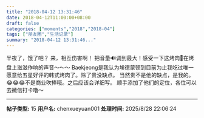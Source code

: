 ```yaml
---
title: "2018-04-12 13:31:46"
date: 2018-04-12T11:00:00+08:00
draft: false
categories: ["moments","2018","2018-04"]
tags: ["朋友圈","生活记录"]
summary: "2018-04-12 13:31:46..."
---
```


半夜了，饿了吧？
来，相互伤害啊！
把音量🔊调到最大！感受一下这烤肉🥩在烤盘上滋滋作响的声音～～～
Baekjeong是我认为埃德蒙顿到目前为止我吃过唯一愿意给五星好评的韩式烤肉了。除了贵没缺点。
当然贵不是他的缺点，是我的。
😂😂😂不是商业吹捧哦。之后应该会详细写。
顺手添加了他们的定位，各位可以去微信打卡噜～

---

**帖子类型:** 15
**用户名:** chenxueyuan001
**处理时间:** 2025/8/28 22:06:24
